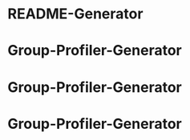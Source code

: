 # README-Generator
# Group-Profiler-Generator
# Group-Profiler-Generator
# Group-Profiler-Generator
